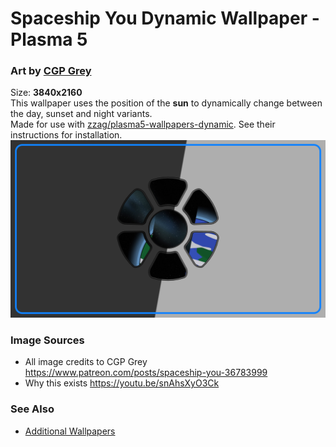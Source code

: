 # Spaceship You Dynamic Wallpaper - Plasma 5
### Art by [CGP Grey](https://www.patreon.com/posts/spaceship-you-36783999)  
Size: **3840x2160**  
This wallpaper uses the position of the **sun** to dynamically change between the day, sunset and night variants.  
Made for use with [zzag/plasma5-wallpapers-dynamic](https://github.com/zzag/plasma5-wallpapers-dynamic). See their instructions for installation.  
![](https://raw.githubusercontent.com/karmanyaahm/plasma5-wallpapers-dynamic-spaceship-you-creative/master/contents/images/preview.jpg)
### Image Sources
* All image credits to CGP Grey <https://www.patreon.com/posts/spaceship-you-36783999>
* Why this exists <https://youtu.be/snAhsXyO3Ck>
### See Also
* [Additional Wallpapers](https://github.com/zzag/plasma5-wallpapers-dynamic/wiki/Additional-Wallpapers)
